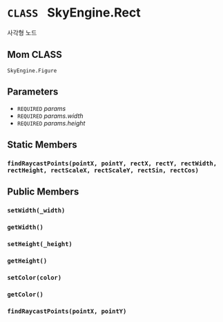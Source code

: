 # `CLASS ` SkyEngine.Rect
사각형 노드

## Mom CLASS
`SkyEngine.Figure`

## Parameters
* `REQUIRED` *params*
* `REQUIRED` *params.width*
* `REQUIRED` *params.height*

## Static Members

### `findRaycastPoints(pointX, pointY, rectX, rectY, rectWidth, rectHeight, rectScaleX, rectScaleY, rectSin, rectCos)`

## Public Members

### `setWidth(_width)`

### `getWidth()`

### `setHeight(_height)`

### `getHeight()`

### `setColor(color)`

### `getColor()`

### `findRaycastPoints(pointX, pointY)`
